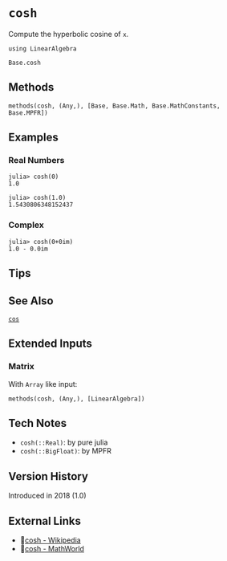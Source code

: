 # `cosh`

Compute the hyperbolic cosine of `x`.

```@setup repl_only
using LinearAlgebra
```
```@docs
Base.cosh
```


## Methods

```@repl
methods(cosh, (Any,), [Base, Base.Math, Base.MathConstants, Base.MPFR])
```


## Examples

### Real Numbers
```jldoctest
julia> cosh(0)
1.0

julia> cosh(1.0)
1.5430806348152437
```

### Complex
```jldoctest
julia> cosh(0+0im)
1.0 - 0.0im
```

## Tips


## See Also

[`cos`](@ref)


## Extended Inputs

### Matrix
With `Array` like input:
```@repl repl_only
methods(cosh, (Any,), [LinearAlgebra])
```


## Tech Notes

- `cosh(::Real)`: by pure julia
- `cosh(::BigFloat)`: by MPFR


## Version History

Introduced in 2018 (1.0)


## External Links
- 🔗[cosh - Wikipedia](https://en.wikipedia.org/wiki/ )
- 🔗[cosh - MathWorld](https://mathworld.wolfram.com/ )
